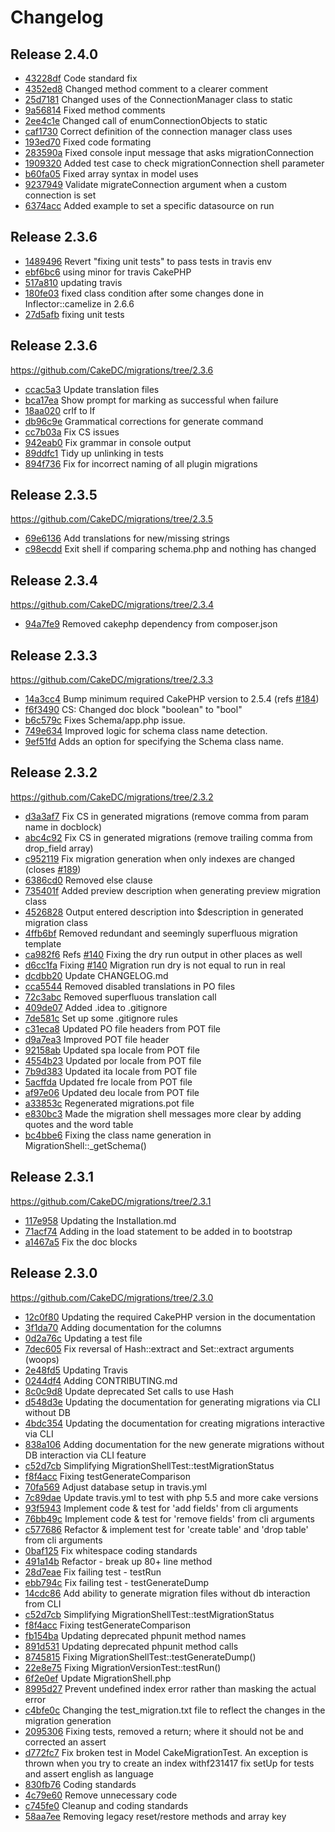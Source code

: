 Changelog
=========

Release 2.4.0
-------------

* [43228df](https://github.com/cakedc/migrations/commit/43228df) Code standard fix
* [4352ed8](https://github.com/cakedc/migrations/commit/4352ed8) Changed method comment to a clearer comment
* [25d7181](https://github.com/cakedc/migrations/commit/25d7181) Changed uses of the ConnectionManager class to static
* [9a56814](https://github.com/cakedc/migrations/commit/9a56814) Fixed method comments
* [2ee4c1e](https://github.com/cakedc/migrations/commit/2ee4c1e) Changed call of enumConnectionObjects to static
* [caf1730](https://github.com/cakedc/migrations/commit/caf1730) Correct definition of the connection manager class uses
* [193ed70](https://github.com/cakedc/migrations/commit/193ed70) Fixed code formating
* [283590a](https://github.com/cakedc/migrations/commit/283590a) Fixed console input message that asks migrationConnection
* [1909320](https://github.com/cakedc/migrations/commit/1909320) Added test case to check migrationConnection shell parameter
* [b60fa05](https://github.com/cakedc/migrations/commit/b60fa05) Fixed array syntax in model uses
* [9237949](https://github.com/cakedc/migrations/commit/9237949) Validate migrateConnection argument when a custom connection is set
* [6374acc](https://github.com/cakedc/migrations/commit/6374acc) Added example to set a specific datasource on run

Release 2.3.6
-------------

* [1489496](https://github.com/cakedc/migrations/commit/1489496) Revert "fixing unit tests" to pass tests in travis env
* [ebf6bc6](https://github.com/cakedc/migrations/commit/ebf6bc6) using minor for travis CakePHP
* [517a810](https://github.com/cakedc/migrations/commit/517a810) updating travis
* [180fe03](https://github.com/cakedc/migrations/commit/180fe03) fixed class condition after some changes done in Inflector::camelize in 2.6.6
* [27d5afb](https://github.com/cakedc/migrations/commit/27d5afb) fixing unit tests

Release 2.3.6
-------------

https://github.com/CakeDC/migrations/tree/2.3.6

* [ccac5a3](https://github.com/cakedc/migrations/commit/ccac5a3) Update translation files
* [bca17ea](https://github.com/cakedc/migrations/commit/bca17ea) Show prompt for marking as successful when failure
* [18aa020](https://github.com/cakedc/migrations/commit/18aa020) crlf to lf
* [db96c9e](https://github.com/cakedc/migrations/commit/db96c9e) Grammatical corrections for generate command
* [cc7b03a](https://github.com/cakedc/migrations/commit/cc7b03a) Fix CS issues
* [942eab0](https://github.com/cakedc/migrations/commit/942eab0) Fix grammar in console output
* [89ddfc1](https://github.com/cakedc/migrations/commit/89ddfc1) Tidy up unlinking in tests
* [894f736](https://github.com/cakedc/migrations/commit/894f736) Fix for incorrect naming of all plugin migrations

Release 2.3.5
-------------

https://github.com/CakeDC/migrations/tree/2.3.5

* [69e6136](https://github.com/cakedc/migrations/commit/69e6136) Add translations for new/missing strings
* [c98ecdd](https://github.com/cakedc/migrations/commit/c98ecdd) Exit shell if comparing schema.php and nothing has changed

Release 2.3.4
-------------

https://github.com/CakeDC/migrations/tree/2.3.4

* [94a7fe9](https://github.com/cakedc/migrations/commit/94a7fe9) Removed cakephp dependency from composer.json

Release 2.3.3
-------------

https://github.com/CakeDC/migrations/tree/2.3.3

* [14a3cc4](https://github.com/cakedc/migrations/commit/14a3cc4) Bump minimum required CakePHP version to 2.5.4 (refs [#184](https://github.com/CakeDC/migrations/issues/184))
* [f6f3490](https://github.com/cakedc/migrations/commit/f6f3490) CS: Changed doc block "boolean" to "bool"
* [b6c579c](https://github.com/cakedc/migrations/commit/b6c579c) Fixes Schema/app.php issue.
* [749e634](https://github.com/cakedc/migrations/commit/749e634) Improved logic for schema class name detection.
* [9ef51fd](https://github.com/cakedc/migrations/commit/9ef51fd) Adds an option for specifying the Schema class name.

Release 2.3.2
-------------

https://github.com/CakeDC/migrations/tree/2.3.2

* [d3a3af7](https://github.com/cakedc/migrations/commit/d3a3af7) Fix CS in generated migrations (remove comma from param name in docblock)
* [abc4c92](https://github.com/cakedc/migrations/commit/abc4c92) Fix CS in generated migrations (remove trailing comma from drop_field array)
* [c952119](https://github.com/cakedc/migrations/commit/c952119) Fix migration generation when only indexes are changed (closes [#189](https://github.com/CakeDC/migrations/issues/189))
* [6386cd0](https://github.com/cakedc/migrations/commit/6386cd0) Removed else clause
* [735401f](https://github.com/cakedc/migrations/commit/735401f) Added preview description when generating preview migration class
* [4526828](https://github.com/cakedc/migrations/commit/4526828) Output entered description into $description in generated migration class
* [4ffb6bf](https://github.com/cakedc/migrations/commit/4ffb6bf) Removed redundant and seemingly superfluous migration template
* [ca982f6](https://github.com/cakedc/migrations/commit/ca982f6) Refs [#140](https://github.com/CakeDC/migrations/issues/140) Fixing the dry run output in other places as well
* [d6cc1fa](https://github.com/cakedc/migrations/commit/d6cc1fa) Fixing [#140](https://github.com/CakeDC/migrations/issues/140) Migration run dry is not equal to run in real
* [dcdbb20](https://github.com/cakedc/migrations/commit/dcdbb20) Update CHANGELOG.md
* [cca5544](https://github.com/cakedc/migrations/commit/cca5544) Removed disabled translations in PO files
* [72c3abc](https://github.com/cakedc/migrations/commit/72c3abc) Removed superfluous translation call
* [409de07](https://github.com/cakedc/migrations/commit/409de07) Added .idea to .gitignore
* [7de581c](https://github.com/cakedc/migrations/commit/7de581c) Set up some .gitignore rules
* [c31eca8](https://github.com/cakedc/migrations/commit/c31eca8) Updated PO file headers from POT file
* [d9a7ea3](https://github.com/cakedc/migrations/commit/d9a7ea3) Improved POT file header
* [92158ab](https://github.com/cakedc/migrations/commit/92158ab) Updated spa locale from POT file
* [4554b23](https://github.com/cakedc/migrations/commit/4554b23) Updated por locale from POT file
* [7b9d383](https://github.com/cakedc/migrations/commit/7b9d383) Updated ita locale from POT file
* [5acffda](https://github.com/cakedc/migrations/commit/5acffda) Updated fre locale from POT file
* [af97e06](https://github.com/cakedc/migrations/commit/af97e06) Updated deu locale from POT file
* [a33853c](https://github.com/cakedc/migrations/commit/a33853c) Regenerated migrations.pot file
* [e830bc3](https://github.com/cakedc/migrations/commit/e830bc3) Made the migration shell messages more clear by adding quotes and the word table
* [bc4bbe6](https://github.com/cakedc/migrations/commit/bc4bbe6) Fixing the class name generation in MigrationShell::_getSchema()

Release 2.3.1
-------------

https://github.com/CakeDC/migrations/tree/2.3.1

* [117e958](https://github.com/cakedc/migrations/commit/117e958) Updating the Installation.md
* [71acf74](https://github.com/cakedc/migrations/commit/71acf74) Adding in the load statement to be added in to bootstrap
* [a1467a5](https://github.com/cakedc/migrations/commit/a1467a5) Fix the doc blocks

Release 2.3.0
-------------

https://github.com/CakeDC/migrations/tree/2.3.0

* [12c0f80](https://github.com/CakeDC/migrations/commit/12c0f80) Updating the required CakePHP version in the documentation
* [3f1da70](https://github.com/CakeDC/migrations/commit/3f1da70) Adding documentation for the columns
* [0d2a76c](https://github.com/CakeDC/migrations/commit/0d2a76c) Updating a test file
* [7dec605](https://github.com/CakeDC/migrations/commit/7dec605) Fix reversal of Hash::extract and Set::extract arguments (woops)
* [2e48fd5](https://github.com/CakeDC/migrations/commit/2e48fd5) Updating Travis
* [0244df4](https://github.com/CakeDC/migrations/commit/0244df4) Adding CONTRIBUTING.md
* [8c0c9d8](https://github.com/CakeDC/migrations/commit/8c0c9d8) Update deprecated Set calls to use Hash
* [d548d3e](https://github.com/CakeDC/migrations/commit/d548d3e) Updating the documentation for generating migrations via CLI without DB
* [4bdc354](https://github.com/CakeDC/migrations/commit/4bdc354) Updating the documentation for creating migrations interactive via CLI
* [838a106](https://github.com/CakeDC/migrations/commit/838a106) Adding documentation for the new generate migrations without DB interaction via CLI feature
* [c52d7cb](https://github.com/CakeDC/migrations/commit/c52d7cb) Simplifying MigrationShellTest::testMigrationStatus
* [f8f4acc](https://github.com/CakeDC/migrations/commit/f8f4acc) Fixing testGenerateComparison
* [70fa569](https://github.com/CakeDC/migrations/commit/70fa569) Adjust database setup in travis.yml
* [7c89dae](https://github.com/CakeDC/migrations/commit/7c89dae) Update travis.yml to test with php 5.5 and more cake versions
* [93f5943](https://github.com/CakeDC/migrations/commit/93f5943) Implement code & test for 'add fields' from cli arguments
* [76bb49c](https://github.com/CakeDC/migrations/commit/76bb49c) Implement code & test for 'remove fields' from cli arguments
* [c577686](https://github.com/CakeDC/migrations/commit/c577686) Refactor & implement test for 'create table' and 'drop table' from cli arguments
* [0baf125](https://github.com/CakeDC/migrations/commit/0baf125) Fix whitespace coding standards
* [491a14b](https://github.com/CakeDC/migrations/commit/491a14b) Refactor - break up 80+ line method
* [28d7eae](https://github.com/CakeDC/migrations/commit/28d7eae) Fix failing test - testRun
* [ebb794c](https://github.com/CakeDC/migrations/commit/ebb794c) Fix failing test - testGenerateDump
* [14cdc86](https://github.com/CakeDC/migrations/commit/14cdc86) Add ability to generate migration files without db interaction from CLI
* [c52d7cb](https://github.com/CakeDC/migrations/commit/c52d7cb) Simplifying MigrationShellTest::testMigrationStatus
* [f8f4acc](https://github.com/CakeDC/migrations/commit/f8f4acc) Fixing testGenerateComparison
* [fb154ba](https://github.com/CakeDC/migrations/commit/fb154ba) Updating deprecated phpunit method names
* [891d531](https://github.com/CakeDC/migrations/commit/891d531) Updating deprecated phpunit method calls
* [8745815](https://github.com/CakeDC/migrations/commit/8745815) Fixing MigrationShellTest::testGenerateDump()
* [22e8e75](https://github.com/CakeDC/migrations/commit/22e8e75) Fixing MigrationVersionTest::testRun()
* [6f2e0ef](https://github.com/CakeDC/migrations/commit/6f2e0ef) Update MigrationShell.php
* [8995d27](https://github.com/CakeDC/migrations/commit/8995d27) Prevent undefined index error rather than masking the actual error
* [c4bfe0c](https://github.com/CakeDC/migrations/commit/c4bfe0c) Changing the test_migration.txt file to reflect the changes in the migration generation
* [2095306](https://github.com/CakeDC/migrations/commit/2095306) Fixing tests, removed a return; where it should not be and corrected an assert
* [d772fc7](https://github.com/CakeDC/migrations/commit/d772fc7) Fix broken test in Model CakeMigrationTest. An exception is thrown when you try to create an index withf231417 fix setUp for tests and assert english as language
* [830fb76](https://github.com/CakeDC/migrations/commit/830fb76) Coding standards
* [4c79e60](https://github.com/CakeDC/migrations/commit/4c79e60) Remove unnecessary code
* [c745fe0](https://github.com/CakeDC/migrations/commit/c745fe0) Cleanup and coding standards
* [58aa7ee](https://github.com/CakeDC/migrations/commit/58aa7ee) Removing legacy reset/restore methods and array key
